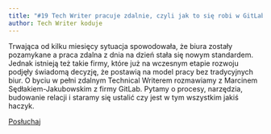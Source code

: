 ```yaml
---
title: "#19 Tech Writer pracuje zdalnie, czyli jak to się robi w GitLabie"
author: Tech Writer koduje
---
```


Trwająca od kilku miesięcy sytuacja spowodowała, że biura zostały pozamykane a praca zdalna z dnia na dzień stała się nowym standardem. Jednak istnieją też takie firmy, które już na wczesnym etapie rozwoju podjęły świadomą decyzję, że postawią na model pracy bez tradycyjnych biur. O byciu w pełni zdalnym Technical Writerem rozmawiamy z Marcinem Sędłakiem-Jakubowskim z firmy GitLab. Pytamy o procesy, narzędzia, budowanie relacji i staramy się ustalić czy jest w tym wszystkim jakiś haczyk.

<a class="listenButton" href="https://anchor.fm/docdeveloper/episodes/19-Tech-Writer-pracuje-zdalnie--czyli-jak-to-sie-robi-w-GitLabie-eg8gis/a-a2lebnu" target="_blank" rel="noopener noreferrer">Posłuchaj</a>
